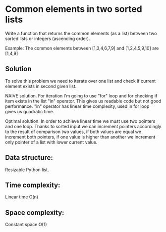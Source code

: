 # Common elements in two sorted lists

Write a function that returns the common elements (as a list) between two sorted lists or integers (ascending order).

Example: The common elements between [1,3,4,6,7,9] and [1,2,4,5,9,10] are [1,4,9]

## Solution
To solve this problem we need to iterate over one list and check if current element exists in second given list.

NAIVE solution.
For iteration I'm going to use "for" loop and for checking if item exists in the list "in" operator. This gives us readable code but not good performance.
"in" operator has linear time complexity, used in for loop gives us quadratic time.

Optimal solution.
In order to achieve linear time we must use two pointers and one loop. Thanks to sorted input we can increment pointers accordingly to the result of comparison two values, if both values are equal we increment both pointers, if one value is higher than another we increment only pointer of a list with lower current value.

## Data structure:
Resizable Python list.

## Time complexity:
Linear time
O(n)

## Space complexity:
Constant space
O(1)